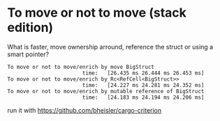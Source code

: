 # To move or not to move (stack edition)

What is faster, move ownership arround, reference the struct or using a smart pointer?

```
To move or not to move/enrich by move BigStruct
                        time:   [26.435 ms 26.444 ms 26.453 ms]
To move or not to move/enrich by Rc<RefCell<BigStruct>>
                        time:   [24.227 ms 24.281 ms 24.352 ms]
To move or not to move/enrich by mutable reference of BigStruct
                        time:   [24.183 ms 24.194 ms 24.206 ms]
```



run it with <https://github.com/bheisler/cargo-criterion>
